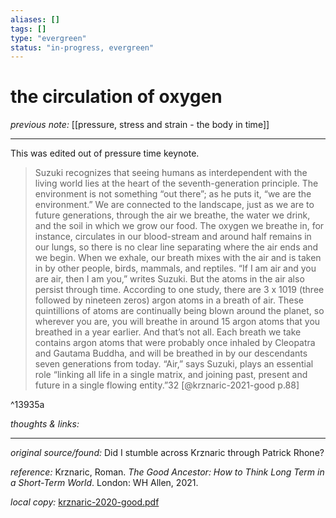 ```yaml
---
aliases: []
tags: []
type: "evergreen"
status: "in-progress, evergreen"
---
```


# the circulation of oxygen
_previous note:_ [[pressure, stress and strain - the body in time]]

---

This was edited out of pressure time keynote.

> Suzuki recognizes that seeing humans as interdependent with the living world lies at the heart of the seventh-generation principle. The environment is not something “out there”; as he puts it, “we are the environment.” We are connected to the landscape, just as we are to future generations, through the air we breathe, the water we drink, and the soil in which we grow our food.
> The oxygen we breathe in, for instance, circulates in our blood-stream and around half remains in our lungs, so there is no clear line separating where the air ends and we begin. When we exhale, our breath mixes with the air and is taken in by other people, birds, mammals, and reptiles. “If I am air and you are air, then I am you,” writes Suzuki. But the atoms in the air also persist through time. According to one study, there are 3 x 1019 (three followed by nineteen zeros) argon atoms in a breath of air. These quintillions of atoms are continually being blown around the planet, so wherever you are, you will breathe in around 15 argon atoms that you breathed in a year earlier. And that’s not all. Each breath we take contains argon atoms that were probably once inhaled by Cleopatra and Gautama Buddha, and will be breathed in by our descendants seven generations from today. “Air,” says Suzuki, plays an essential role “linking all life in a single matrix, and joining past, present and future in a single flowing entity.”32 [@krznaric-2021-good p.88]

^13935a

_thoughts & links:_




---

_original source/found:_ Did I stumble across Krznaric through Patrick Rhone?

_reference:_ Krznaric, Roman. _The Good Ancestor: How to Think Long Term in a Short-Term World_. London: WH Allen, 2021.

_local copy:_ [krznaric-2020-good.pdf](hook://file/8rPxdZ8f9?p=RHJvcGJveC9iaWJsaW9ncmFwaHkgcGRmcw==&n=krznaric%2D2020%2Dgood%2Epdf)

